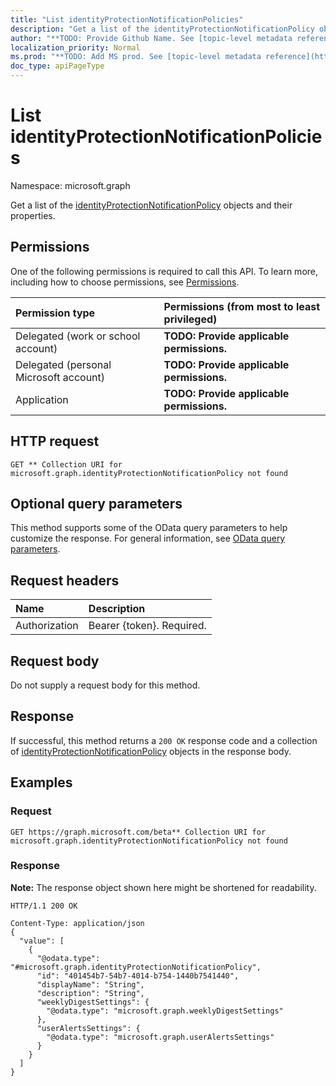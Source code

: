 ```yaml
---
title: "List identityProtectionNotificationPolicies"
description: "Get a list of the identityProtectionNotificationPolicy objects and their properties."
author: "**TODO: Provide Github Name. See [topic-level metadata reference](https://msgo.azurewebsites.net/add/document/guidelines/metadata.html#topic-level-metadata)**"
localization_priority: Normal
ms.prod: "**TODO: Add MS prod. See [topic-level metadata reference](https://msgo.azurewebsites.net/add/document/guidelines/metadata.html#topic-level-metadata)**"
doc_type: apiPageType
---
```


# List identityProtectionNotificationPolicies
Namespace: microsoft.graph

Get a list of the [identityProtectionNotificationPolicy](../resources/identityprotectionnotificationpolicy.md) objects and their properties.

## Permissions
One of the following permissions is required to call this API. To learn more, including how to choose permissions, see [Permissions](/graph/permissions-reference).

|Permission type|Permissions (from most to least privileged)|
|:---|:---|
|Delegated (work or school account)|**TODO: Provide applicable permissions.**|
|Delegated (personal Microsoft account)|**TODO: Provide applicable permissions.**|
|Application|**TODO: Provide applicable permissions.**|

## HTTP request

<!-- {
  "blockType": "ignored"
}
-->
``` http
GET ** Collection URI for microsoft.graph.identityProtectionNotificationPolicy not found
```

## Optional query parameters
This method supports some of the OData query parameters to help customize the response. For general information, see [OData query parameters](/graph/query-parameters).

## Request headers
|Name|Description|
|:---|:---|
|Authorization|Bearer {token}. Required.|

## Request body
Do not supply a request body for this method.

## Response

If successful, this method returns a `200 OK` response code and a collection of [identityProtectionNotificationPolicy](../resources/identityprotectionnotificationpolicy.md) objects in the response body.

## Examples

### Request
<!-- {
  "blockType": "request",
  "name": "get_identityprotectionnotificationpolicy"
}
-->
``` http
GET https://graph.microsoft.com/beta** Collection URI for microsoft.graph.identityProtectionNotificationPolicy not found
```


### Response
**Note:** The response object shown here might be shortened for readability.
<!-- {
  "blockType": "response",
  "truncated": true,
  "@odata.type": "Collection(microsoft.graph.identityProtectionNotificationPolicy)"
}
-->
``` http
HTTP/1.1 200 OK

Content-Type: application/json
{
  "value": [
    {
      "@odata.type": "#microsoft.graph.identityProtectionNotificationPolicy",
      "id": "401454b7-54b7-4014-b754-1440b7541440",
      "displayName": "String",
      "description": "String",
      "weeklyDigestSettings": {
        "@odata.type": "microsoft.graph.weeklyDigestSettings"
      },
      "userAlertsSettings": {
        "@odata.type": "microsoft.graph.userAlertsSettings"
      }
    }
  ]
}
```

